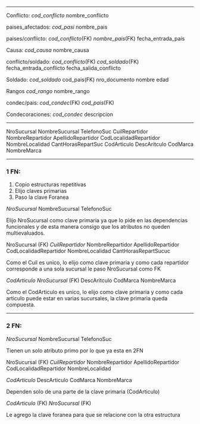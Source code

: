 -- -
Conflicto:
*cod_conflicto*
nombre_conflicto


paises_afectados:
*cod_pasi*
nombre_pais


paises/conflicto:
*cod_conflicto*(FK)
*nombre_pais*(FK)
fecha_entrada_pais

Causa:
*cod_causa*
nombre_causa

conflicto/soldado:
*cod_conflicto*(FK)
*cod_soldado*(FK)
fecha_entrada_conflicto
fecha_salida_conflicto

Soldado:
*cod_soldado*
cod_pais(FK)
nro_documento
nombre
edad

Rangos
*cod_rango*
nombre_rango

condec/pais:
*cod_condec*(FK)
*cod_pais*(FK)


Condecoraciones:
*cod_condec*
descripcion
-- - 

NroSucursal
NombreSucursal
TelefonoSuc
CuilRepartidor
NombreRepartidor
ApellidoRepartidor
CodLocalidadRepartidor
NombreLocalidad
CantHorasRepartSuc
CodArticulo
DescAritculo
CodMarca
NombreMarca

-- -
### 1 FN:
1. Copio estructuras repetitivas
2. Elijo claves primarias
3. Paso la clave Foranea


*NroSucursal*
NombreSucursal
TelefonoSuc

Elijo NroSucursal como clave primaria ya que lo pide en las dependencias funcionales y de esta manera consigo que los atributos no queden multievaluados.

NroSucursal (FK)
*CuilRepartidor*
NombreRepartidor
ApellidoRepartidor
CodLocalidadRepartidor
NombreLocalidad
CantHorasRepartSucuc

Como el Cuil es unico, lo elijo como clave primaria y como cada repartidor corresponde a una sola sucursal le paso NroSucursal como FK

*CodArticulo*
*NroSucursal* (FK)
DescAritculo
CodMarca
NombreMarca

Como el CodArticulo es unico, lo elijo como clave primaria y como cada articulo puede estar en varias sucursales, la clave primaria queda compuesta.
-- - 
### 2 FN:

*NroSucursal*
NombreSucursal
TelefonoSuc

Tienen un solo atributo primo por lo que ya esta en 2FN

NroSucursal (FK)
*CuilRepartidor*
NombreRepartidor
ApellidoRepartidor
CodLocalidadRepartidor
NombreLocalidad


*CodArticulo*
DescArticulo
CodMarca
NombreMarca

Dependen solo de una parte de la clave primaria (CodArticulo)

*CodArticulo* (FK)
*NroSucursal* (FK)

Le agrego la clave foranea para que se relacione con la otra estructura